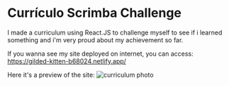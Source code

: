 # Currículo Scrimba Challenge
I made a curriculum using React.JS to challenge myself to see if i learned something and i'm very proud about my achievement so far.

If you wanna see my site deployed on internet, you can access: https://gilded-kitten-b68024.netlify.app/

Here it's a preview of the site:
![curriculum photo](https://github.com/Gabrielsst/Curriculum-Scrimba-Challenge/assets/69646007/618bf298-6f54-4bd1-8a3d-281309e9e593)



